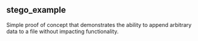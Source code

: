 ## stego_example  

Simple proof of concept that demonstrates the ability to append arbitrary data to a file without impacting functionality.